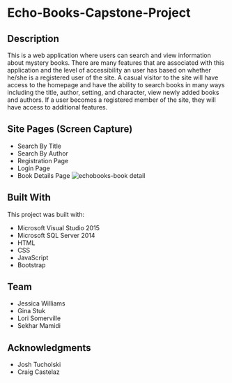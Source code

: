 # Echo-Books-Capstone-Project

## **Description**
This is a web application where users can search and view information about mystery books.  There are many features that are associated with this application and the level of accessibility an user has 
based on whether he/she is a registered user of the site.  A casual visitor to the site will have access to the homepage and have the ability to search books in many ways
including the title, author, setting, and character, view newly added books and authors.  If a user becomes a registered member of the site, they will have access to additional features. 

## **Site Pages (Screen Capture)**
- Search By Title
- Search By Author
- Registration Page
- Login Page
- Book Details Page
![echobooks-book detail](https://cloud.githubusercontent.com/assets/22801040/23582219/9cb1cc62-00f3-11e7-9df6-88cf29a6acb0.gif)

## **Built With**
This project was built with:
- Microsoft Visual Studio 2015
- Microsoft SQL Server 2014
- HTML
- CSS
- JavaScript
- Bootstrap

## **Team**
- Jessica Williams
- Gina Stuk
- Lori Somerville
- Sekhar Mamidi

## **Acknowledgments**
- Josh Tucholski
- Craig Castelaz
